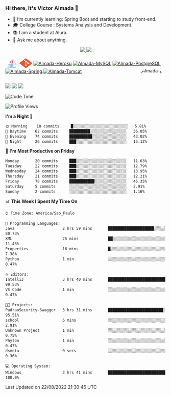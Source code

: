 ### Hi there, It's Victor Almada 👋


- 🌱 I’m currently learning: Spring Boot and starting to study front-end.
- 🎓 College Course : Systems Analysis and Development.
- 📚  I am a student at Alura.
- 💬 Ask me about anything.


<div align="center">
  <a href="https://github.com/Almadavic">
  <img height="180em" src="https://github-readme-stats.vercel.app/api?username=Almadavic&show_icons=true&theme=dracula&include_all_commits=true&count_private=true"/>
  <img height="180em" src="https://github-readme-stats.vercel.app/api/top-langs/?username=Almadavic&layout=compact&langs_count=7&theme=dracula"/>
</div>
<div style="display: inline_block"><br>
  <img align="center" alt="Almada-Java" height="30" width="40" src="https://raw.githubusercontent.com/devicons/devicon/master/icons/java/java-original.svg">
  <img align="center" alt="Almada-Git" height="30" width="40" src="https://raw.githubusercontent.com/devicons/devicon/master/icons/git/git-original.svg">
  <img align="center" alt="Almada-Heroku" height="30" width="40" src="https://cdn.jsdelivr.net/gh/devicons/devicon/icons/heroku/heroku-plain-wordmark.svg" />             
  <img align="center" alt="Almada-MySQL" height="30" width="40" src="https://cdn.jsdelivr.net/gh/devicons/devicon/icons/mysql/mysql-original-wordmark.svg" />
  <img align="center" alt="Almada-PostgreSQL" height="30" width="40" src="https://cdn.jsdelivr.net/gh/devicons/devicon/icons/postgresql/postgresql-plain-wordmark.svg" />
  <img align="center" alt="Almada-Spring" height="30" width="40" src="https://cdn.jsdelivr.net/gh/devicons/devicon/icons/spring/spring-original-wordmark.svg" />
  <img align="center" alt="Almada-Tomcat" height="30" width="40" src="https://cdn.jsdelivr.net/gh/devicons/devicon/icons/tomcat/tomcat-original-wordmark.svg" />
  <img align="right" alt="Almada-pic" height="150" style="border-radius:50px;" src="https://user-images.githubusercontent.com/85299065/185514627-94fcf387-edc6-4c24-88f1-b4873ccd49e9.png">
</div>
  
  ##
 
<div> 
  <a href="https://www.youtube.com/channel/UCUrcUNA90M_ZqLEcQxd3UNA" target="_blank"><img src="https://img.shields.io/badge/YouTube-FF0000?style=for-the-badge&logo=youtube&logoColor=white" target="_blank"></a>
  <a href = "almadavic@live.com"><img src="https://img.shields.io/badge/-Gmail-%23333?style=for-the-badge&logo=gmail&logoColor=white" target="_blank"></a>
  <a href="https://www.linkedin.com/in/victoralmada/" target="_blank"><img src="https://img.shields.io/badge/-LinkedIn-%230077B5?style=for-the-badge&logo=linkedin&logoColor=white" target="_blank"></a> 
</div>

<!--START_SECTION:waka-->
![Code Time](http://img.shields.io/badge/Code%20Time-6%20hrs%2048%20mins-blue)

![Profile Views](http://img.shields.io/badge/Profile%20Views-22-blue)

**I'm a Night 🦉** 

```text
🌞 Morning    10 commits     █░░░░░░░░░░░░░░░░░░░░░░░░   5.81% 
🌆 Daytime    62 commits     █████████░░░░░░░░░░░░░░░░   36.05% 
🌃 Evening    74 commits     ██████████░░░░░░░░░░░░░░░   43.02% 
🌙 Night      26 commits     ███░░░░░░░░░░░░░░░░░░░░░░   15.12%

```
📅 **I'm Most Productive on Friday** 

```text
Monday       20 commits     ███░░░░░░░░░░░░░░░░░░░░░░   11.63% 
Tuesday      22 commits     ███░░░░░░░░░░░░░░░░░░░░░░   12.79% 
Wednesday    24 commits     ███░░░░░░░░░░░░░░░░░░░░░░   13.95% 
Thursday     21 commits     ███░░░░░░░░░░░░░░░░░░░░░░   12.21% 
Friday       78 commits     ███████████░░░░░░░░░░░░░░   45.35% 
Saturday     5 commits      ░░░░░░░░░░░░░░░░░░░░░░░░░   2.91% 
Sunday       2 commits      ░░░░░░░░░░░░░░░░░░░░░░░░░   1.16%

```


📊 **This Week I Spent My Time On** 

```text
⌚︎ Time Zone: America/Sao_Paulo

💬 Programming Languages: 
Java                     2 hrs 59 mins       ████████████████████░░░░░   80.73% 
XML                      25 mins             ██░░░░░░░░░░░░░░░░░░░░░░░   11.43% 
Properties               16 mins             █░░░░░░░░░░░░░░░░░░░░░░░░   7.38% 
Python                   1 min               ░░░░░░░░░░░░░░░░░░░░░░░░░   0.47%

🔥 Editors: 
IntelliJ                 3 hrs 40 mins       █████████████████████████   99.53% 
VS Code                  1 min               ░░░░░░░░░░░░░░░░░░░░░░░░░   0.47%

🐱‍💻 Projects: 
PadraoSecurity-Swagger   3 hrs 31 mins       ████████████████████████░   95.51% 
school                   6 mins              ░░░░░░░░░░░░░░░░░░░░░░░░░   2.91% 
Unknown Project          1 min               ░░░░░░░░░░░░░░░░░░░░░░░░░   0.75% 
Phyton                   1 min               ░░░░░░░░░░░░░░░░░░░░░░░░░   0.47% 
dsmeta                   0 secs              ░░░░░░░░░░░░░░░░░░░░░░░░░   0.36%

💻 Operating System: 
Windows                  3 hrs 41 mins       █████████████████████████   100.0%

```


 Last Updated on 22/08/2022 21:30:46 UTC
<!--END_SECTION:waka-->
